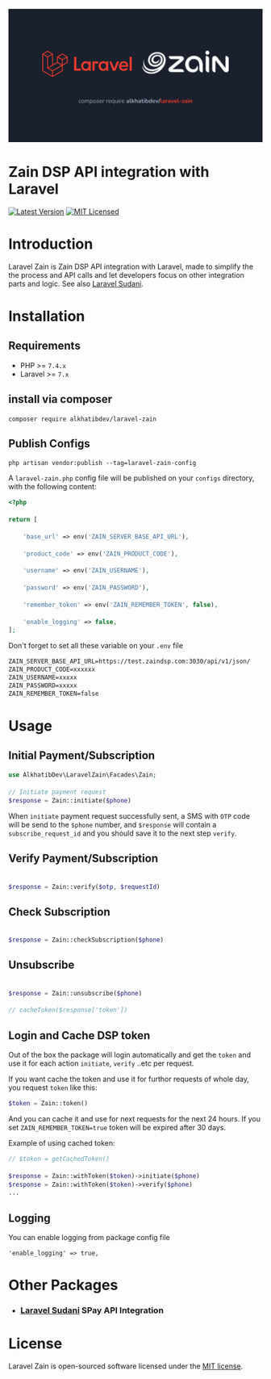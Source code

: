 <p align="center"><img src="/socialcard.png" alt="Social Card of Laravel Zain Package"></p>

# Zain DSP API integration with Laravel

[![Latest Version](https://img.shields.io/github/release/alkhatibdev/laravel-zain.svg?style=flat-square)](https://github.com/alkhatibdev/laravel-zain/releases)
[![MIT Licensed](https://img.shields.io/badge/license-MIT-brightgreen.svg?style=flat-square)](LICENSE)

# Introduction
Laravel Zain is Zain DSP API integration with Laravel, made to simplify the the process and API calls and let developers focus on other integration parts and logic. See also [Laravel Sudani](https://github.com/alkhatibdev/laravel-sudani).

# Installation

## Requirements

- PHP >= `7.4.x`
- Laravel >= `7.x`

## install via composer

```shell
composer require alkhatibdev/laravel-zain
```

## Publish Configs 
```shell
php artisan vendor:publish --tag=laravel-zain-config
```
A `laravel-zain.php` config file will be published on your `configs` directory, with the following content:

```php
<?php

return [

    'base_url' => env('ZAIN_SERVER_BASE_API_URL'),

    'product_code' => env('ZAIN_PRODUCT_CODE'),

    'username' => env('ZAIN_USERNAME'),

    'password' => env('ZAIN_PASSWORD'),

    'remember_token' => env('ZAIN_REMEMBER_TOKEN', false),

    'enable_logging' => false,
];

```
Don't forget to set all these variable on your `.env` file

```env
ZAIN_SERVER_BASE_API_URL=https://test.zaindsp.com:3030/api/v1/json/
ZAIN_PRODUCT_CODE=xxxxxx
ZAIN_USERNAME=xxxxx
ZAIN_PASSWORD=xxxxx
ZAIN_REMEMBER_TOKEN=false
```


# Usage

## Initial Payment/Subscription

```php
use AlkhatibDev\LaravelZain\Facades\Zain;

// Initiate payment request
$response = Zain::initiate($phone)

```

When `initiate` payment request successfully sent, a SMS with `OTP` code will be send to the `$phone` number, and `$response` will contain a `subscribe_request_id` and you should save it to the next step `verify`.

## Verify Payment/Subscription

```php

$response = Zain::verify($otp, $requestId)

```

## Check Subscription

```php

$response = Zain::checkSubscription($phone)

```

## Unsubscribe

```php

$response = Zain::unsubscribe($phone)

// cacheToken($response['token'])

```

## Login and Cache DSP token


Out of the box the package will login automatically and get the `token` and use it for each action `initiate`, `verify` ..etc per request.

If you want cache the token and use it for furthor requests of whole day, you request `token` like this:

```php
$token = Zain::token()
```
And you can cache it and use for next requests for the next 24 hours.
If you set `ZAIN_REMEMBER_TOKEN=true` token will be expired after 30 days.

Example of using cached token:

```php
// $token = getCachedToken()

$response = Zain::withToken($token)->initiate($phone)
$response = Zain::withToken($token)->verify($phone)
...
```

## Logging
You can enable logging from package config file 
```
'enable_logging' => true,
```

# Other Packages
-   ### [Laravel Sudani](https://github.com/alkhatibdev/laravel-sudani) SPay API Integration

# License

Laravel Zain is open-sourced software licensed under the [MIT license](LICENSE).

